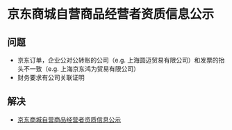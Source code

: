 # 京东商城自营商品经营者资质信息公示

## 问题
* 京东订单，企业公对公转账的公司（e.g. 上海圆迈贸易有限公司）和发票的抬头不一致（e.g. 上海京东鸿为贸易有限公司）
* 财务要求有公司关联证明 

## 解决
* [京东商城自营商品经营者资质信息公示](https://pro.jd.com/mall/active/38PitHBfR7ZopNHRSHnuuWR5AMDL/index.html)
